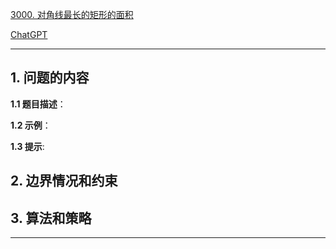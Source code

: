 [3000. 对角线最长的矩形的面积](https://leetcode.cn/problems/maximum-area-of-longest-diagonal-rectangle)

[ChatGPT](chat.openai.com)

---

## 1. 问题的内容
**1.1 题目描述**：

**1.2 示例**：

**1.3 提示**:

## 2. 边界情况和约束


## 3. 算法和策略

---

